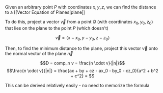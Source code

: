 Given an arbitrary point $P$  with coordinates $x, y, z$, we can find the distance to a [[Vector Equation of Planes|plane]]

To do this, project a vector $\vec{v}$ from a point $Q$  (with coordinates $x_0, y_0, z_0$) that lies on the plane to the point $P$  (which doesn't)

$$\vec{v} = \langle 
x - x_0, 
y - y_0,
z - z_0 \rangle
$$

Then, to find the minimum distance to the plane, project this vector $\vec{v}$ onto the normal vector of the plane $\vec{n}$

$$D = comp_n v = \frac{n \cdot v}{|n|}$$
$$\frac{n \cdot v}{|n|} = \frac{ax + by + cz - ax_0 - by_0 - cz_0}{a^2 + b^2 + c^2} = $$

This can be derived relatively easily - no need to memorize the formula